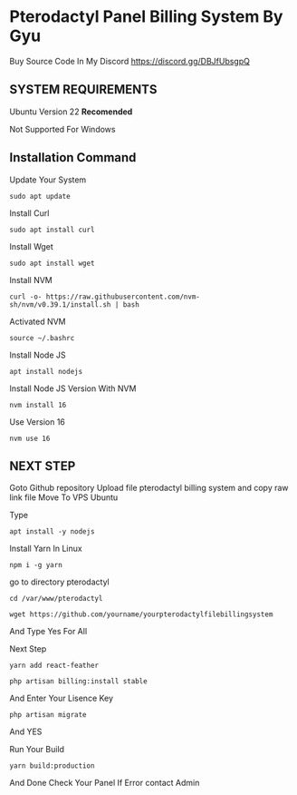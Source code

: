 # Pterodactyl Panel Billing System By Gyu

Buy Source Code In My Discord
https://discord.gg/DBJfUbsgpQ

## SYSTEM REQUIREMENTS

Ubuntu Version 22 **Recomended**

Not Supported For Windows

## Installation Command

Update Your System
```
sudo apt update
```

Install Curl
```
sudo apt install curl
```

Install Wget
```
sudo apt install wget
```

Install NVM 
```
curl -o- https://raw.githubusercontent.com/nvm-sh/nvm/v0.39.1/install.sh | bash
```

Activated NVM 
```
source ~/.bashrc
```

Install Node JS
```
apt install nodejs
```

Install Node JS Version With NVM
```
nvm install 16
```

Use Version 16
```
nvm use 16
```

## NEXT STEP 


Goto Github repository 
Upload file pterodactyl billing system 
and copy raw link file
Move To VPS Ubuntu 




Type 
```
apt install -y nodejs
```

Install Yarn In Linux
```
npm i -g yarn
```

go to directory pterodactyl
```
cd /var/www/pterodactyl
```

```
wget https://github.com/yourname/yourpterodactylfilebillingsystem
```

And Type Yes For All

Next Step 
```
yarn add react-feather
```

```
php artisan billing:install stable
```
And Enter Your Lisence Key

```
php artisan migrate
```
And YES

Run Your Build
```
yarn build:production
```


And Done Check Your Panel
If Error contact Admin



